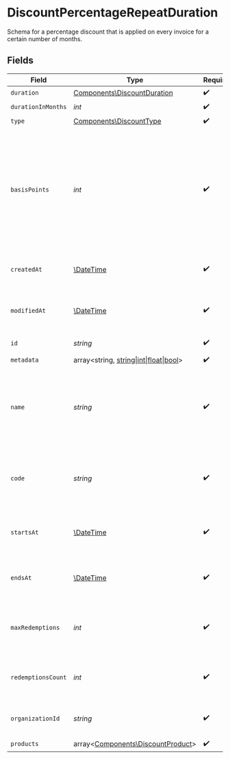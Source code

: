 # DiscountPercentageRepeatDuration

Schema for a percentage discount that is applied on every invoice
for a certain number of months.


## Fields

| Field                                                                                                                             | Type                                                                                                                              | Required                                                                                                                          | Description                                                                                                                       | Example                                                                                                                           |
| --------------------------------------------------------------------------------------------------------------------------------- | --------------------------------------------------------------------------------------------------------------------------------- | --------------------------------------------------------------------------------------------------------------------------------- | --------------------------------------------------------------------------------------------------------------------------------- | --------------------------------------------------------------------------------------------------------------------------------- |
| `duration`                                                                                                                        | [Components\DiscountDuration](../../Models/Components/DiscountDuration.md)                                                        | :heavy_check_mark:                                                                                                                | N/A                                                                                                                               |                                                                                                                                   |
| `durationInMonths`                                                                                                                | *int*                                                                                                                             | :heavy_check_mark:                                                                                                                | N/A                                                                                                                               |                                                                                                                                   |
| `type`                                                                                                                            | [Components\DiscountType](../../Models/Components/DiscountType.md)                                                                | :heavy_check_mark:                                                                                                                | N/A                                                                                                                               |                                                                                                                                   |
| `basisPoints`                                                                                                                     | *int*                                                                                                                             | :heavy_check_mark:                                                                                                                | Discount percentage in basis points. A basis point is 1/100th of a percent. For example, 1000 basis points equals a 10% discount. | 1000                                                                                                                              |
| `createdAt`                                                                                                                       | [\DateTime](https://www.php.net/manual/en/class.datetime.php)                                                                     | :heavy_check_mark:                                                                                                                | Creation timestamp of the object.                                                                                                 |                                                                                                                                   |
| `modifiedAt`                                                                                                                      | [\DateTime](https://www.php.net/manual/en/class.datetime.php)                                                                     | :heavy_check_mark:                                                                                                                | Last modification timestamp of the object.                                                                                        |                                                                                                                                   |
| `id`                                                                                                                              | *string*                                                                                                                          | :heavy_check_mark:                                                                                                                | The ID of the object.                                                                                                             |                                                                                                                                   |
| `metadata`                                                                                                                        | array<string, [string\|int\|float\|bool](../../Models/Components/DiscountPercentageRepeatDurationMetadata.md)>                    | :heavy_check_mark:                                                                                                                | N/A                                                                                                                               |                                                                                                                                   |
| `name`                                                                                                                            | *string*                                                                                                                          | :heavy_check_mark:                                                                                                                | Name of the discount. Will be displayed to the customer when the discount is applied.                                             |                                                                                                                                   |
| `code`                                                                                                                            | *string*                                                                                                                          | :heavy_check_mark:                                                                                                                | Code customers can use to apply the discount during checkout.                                                                     |                                                                                                                                   |
| `startsAt`                                                                                                                        | [\DateTime](https://www.php.net/manual/en/class.datetime.php)                                                                     | :heavy_check_mark:                                                                                                                | Timestamp after which the discount is redeemable.                                                                                 |                                                                                                                                   |
| `endsAt`                                                                                                                          | [\DateTime](https://www.php.net/manual/en/class.datetime.php)                                                                     | :heavy_check_mark:                                                                                                                | Timestamp after which the discount is no longer redeemable.                                                                       |                                                                                                                                   |
| `maxRedemptions`                                                                                                                  | *int*                                                                                                                             | :heavy_check_mark:                                                                                                                | Maximum number of times the discount can be redeemed.                                                                             |                                                                                                                                   |
| `redemptionsCount`                                                                                                                | *int*                                                                                                                             | :heavy_check_mark:                                                                                                                | Number of times the discount has been redeemed.                                                                                   |                                                                                                                                   |
| `organizationId`                                                                                                                  | *string*                                                                                                                          | :heavy_check_mark:                                                                                                                | The organization ID.                                                                                                              | 1dbfc517-0bbf-4301-9ba8-555ca42b9737                                                                                              |
| `products`                                                                                                                        | array<[Components\DiscountProduct](../../Models/Components/DiscountProduct.md)>                                                   | :heavy_check_mark:                                                                                                                | N/A                                                                                                                               |                                                                                                                                   |